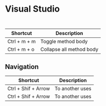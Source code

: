 # Visual Studio

```

```
## 
| Shortcut     | Description              |
|--------------|--------------------------|
| Ctrl + m + m | Toggle method body       |
| Ctrl + m + o | Collapse all method body |

## Navigation
| Shortcut            | Description     |
|---------------------|-----------------|
| Ctrl + Shif + Arrow | To another uses |
| Ctrl + Shif + Arrow | To another uses |